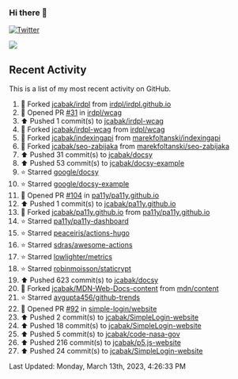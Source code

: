 ### Hi there 👋

[![Twitter](https://img.shields.io/twitter/follow/jcabak?style=social)](https://twitter.com/intent/follow?screen_name=JCabak)

![](http://github-profile-summary-cards.vercel.app/api/cards/profile-details?username=jcabak&theme=github)

<!--
**jcabak/jcabak** is a ✨ _special_ ✨ repository because its `README.md` (this file) appears on your GitHub profile.

Here are some ideas to get you started:

- 🔭 I’m currently working on ...
- 🌱 I’m currently learning ...
- 👯 I’m looking to collaborate on ...
- 🤔 I’m looking for help with ...
- 💬 Ask me about ...
- 📫 How to reach me: ...
- 😄 Pronouns: ...
- ⚡ Fun fact: ...
-->
## Recent Activity

This is a list of my most recent activity on GitHub.

<!--RECENT_ACTIVITY:start-->
1. 🔱 Forked [jcabak/irdpl](https://github.com/jcabak/irdpl) from [irdpl/irdpl.github.io](https://github.com/irdpl/irdpl.github.io)<br>
2. 💪 Opened PR [#31](https://github.com/irdpl/wcag/pull/31) in [irdpl/wcag](https://github.com/irdpl/wcag)<br>
3. ⬆️ Pushed 1 commit(s) to [jcabak/irdpl-wcag](https://github.com/jcabak/irdpl-wcag)<br>
4. 🔱 Forked [jcabak/irdpl-wcag](https://github.com/jcabak/irdpl-wcag) from [irdpl/wcag](https://github.com/irdpl/wcag)<br>
5. 🔱 Forked [jcabak/indexingapi](https://github.com/jcabak/indexingapi) from [marekfoltanski/indexingapi](https://github.com/marekfoltanski/indexingapi)<br>
6. 🔱 Forked [jcabak/seo-zabijaka](https://github.com/jcabak/seo-zabijaka) from [marekfoltanski/seo-zabijaka](https://github.com/marekfoltanski/seo-zabijaka)<br>
7. ⬆️ Pushed 31 commit(s) to [jcabak/docsy](https://github.com/jcabak/docsy)<br>
8. ⬆️ Pushed 53 commit(s) to [jcabak/docsy-example](https://github.com/jcabak/docsy-example)<br>
9. ⭐ Starred [google/docsy](https://github.com/google/docsy)<br>
10. ⭐ Starred [google/docsy-example](https://github.com/google/docsy-example)<br>
11. 💪 Opened PR [#104](https://github.com/pa11y/pa11y.github.io/pull/104) in [pa11y/pa11y.github.io](https://github.com/pa11y/pa11y.github.io)<br>
12. ⬆️ Pushed 1 commit(s) to [jcabak/pa11y.github.io](https://github.com/jcabak/pa11y.github.io)<br>
13. 🔱 Forked [jcabak/pa11y.github.io](https://github.com/jcabak/pa11y.github.io) from [pa11y/pa11y.github.io](https://github.com/pa11y/pa11y.github.io)<br>
14. ⭐ Starred [pa11y/pa11y-dashboard](https://github.com/pa11y/pa11y-dashboard)<br>
15. ⭐ Starred [peaceiris/actions-hugo](https://github.com/peaceiris/actions-hugo)<br>
16. ⭐ Starred [sdras/awesome-actions](https://github.com/sdras/awesome-actions)<br>
17. ⭐ Starred [lowlighter/metrics](https://github.com/lowlighter/metrics)<br>
18. ⭐ Starred [robinmoisson/staticrypt](https://github.com/robinmoisson/staticrypt)<br>
19. ⬆️ Pushed 623 commit(s) to [jcabak/docsy](https://github.com/jcabak/docsy)<br>
20. 🔱 Forked [jcabak/MDN-Web-Docs-content](https://github.com/jcabak/MDN-Web-Docs-content) from [mdn/content](https://github.com/mdn/content)<br>
21. ⭐ Starred [avgupta456/github-trends](https://github.com/avgupta456/github-trends)<br>
22. 💪 Opened PR [#92](https://github.com/simple-login/website/pull/92) in [simple-login/website](https://github.com/simple-login/website)<br>
23. ⬆️ Pushed 2 commit(s) to [jcabak/SimpleLogin-website](https://github.com/jcabak/SimpleLogin-website)<br>
24. ⬆️ Pushed 18 commit(s) to [jcabak/SimpleLogin-website](https://github.com/jcabak/SimpleLogin-website)<br>
25. ⬆️ Pushed 5 commit(s) to [jcabak/code-nasa-gov](https://github.com/jcabak/code-nasa-gov)<br>
26. ⬆️ Pushed 216 commit(s) to [jcabak/p5.js-website](https://github.com/jcabak/p5.js-website)<br>
27. ⬆️ Pushed 24 commit(s) to [jcabak/SimpleLogin-website](https://github.com/jcabak/SimpleLogin-website)<br>
<!--RECENT_ACTIVITY:end-->

<!--RECENT_ACTIVITY:last_update-->
Last Updated: Monday, March 13th, 2023, 4:26:33 PM
<!--RECENT_ACTIVITY:last_update_end-->
